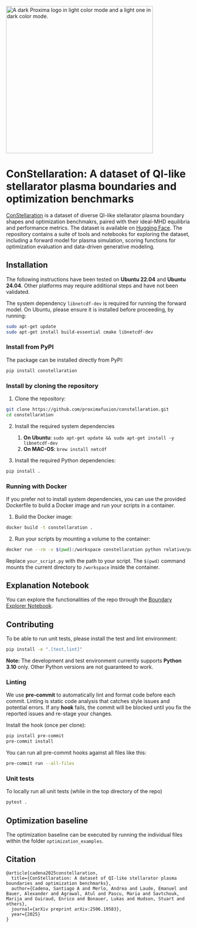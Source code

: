 <picture>
  <source media="(prefers-color-scheme: dark)" srcset="https://github.com/user-attachments/assets/978b76bc-cd9b-4af8-b1f3-18efde7c079f">
  <source media="(prefers-color-scheme: light)" srcset="https://github.com/user-attachments/assets/ec4e391a-9044-44ae-93f0-9dd8bed70001">
  <img alt="A dark Proxima logo in light color mode and a light one in dark color mode." src="https://github.com/user-attachments/assets/ec4e391a-9044-44ae-93f0-9dd8bed70001" width=400px>
</picture>

# ConStellaration: A dataset of QI-like stellarator plasma boundaries and optimization benchmarks

[ConStellaration](https://arxiv.org/abs/2506.19583) is a dataset of diverse QI-like stellarator plasma boundary shapes and optimization benchmakrs, paired with their ideal-MHD equilibria and performance metrics.
The dataset is available on [Hugging Face](https://huggingface.co/datasets/proxima-fusion/constellaration).
The repository contains a suite of tools and notebooks for exploring the dataset, including a forward model for plasma simulation, scoring functions for optimization evaluation and data-driven generative modeling.

## Installation

The following instructions have been tested on **Ubuntu 22.04** and **Ubuntu 24.04**. Other platforms may require additional steps and have not been validated.

The system dependency `libnetcdf-dev` is required for running the forward model. On Ubuntu, please ensure it is installed before proceeding, by running:

  ```bash
  sudo apt-get update
  sudo apt-get install build-essential cmake libnetcdf-dev
  ```

### Install from PyPI

The package can be installed directly from PyPI:

```bash
pip install constellaration
```

### Install by cloning the repository

1. Clone the repository:

  ```bash
  git clone https://github.com/proximafusion/constellaration.git
  cd constellaration
  ```

2. Install the required system dependencies
   1. **On Ubuntu**: `sudo apt-get update && sudo apt-get install -y libnetcdf-dev`
   2. **On MAC-OS**: `brew install netcdf`

3. Install the required Python dependencies:

  ```bash
  pip install .
  ```

### Running with Docker

If you prefer not to install system dependencies, you can use the provided Dockerfile to build a Docker image and run your scripts in a container.

1. Build the Docker image:

  ```bash
  docker build -t constellaration .
  ```

2. Run your scripts by mounting a volume to the container:

  ```bash
  docker run --rm -v $(pwd):/workspace constellaration python relative/path/to/your_script.py
  ```

Replace `your_script.py` with the path to your script. The `$(pwd)` command mounts the current directory to `/workspace` inside the container.

## Explanation Notebook

You can explore the functionalities of the repo through the [Boundary Explorer Notebook](https://github.com/proximafusion/constellaration/blob/main/notebooks/boundary_explorer.ipynb).

## Contributing

To be able to run unit tests, please install the test and lint environment:

```bash
pip install -e ".[test,lint]"
```

**Note:** The development and test environment currently supports **Python 3.10** only. Other Python versions are not guaranteed to work.
### Linting

We use **pre-commit** to automatically lint and format code before each commit. Linting is static code analysis that catches style issues and potential errors. If any **hook** fails, the commit will be blocked until you fix the reported issues and re-stage your changes.

 Install the hook (once per clone):
```bash
pip install pre-commit
pre-commit install
```

You can run all pre-commit hooks against all files like this:
```bash
pre-commit run --all-files
```
### Unit tests

To locally run all unit tests (while in the top directory of the repo)

```bash
pytest .
```

## Optimization baseline

The optimization baseline can be executed by running the individual files within the folder `optimization_examples`.

## Citation

```
@article{cadena2025constellaration,
  title={ConStellaration: A dataset of QI-like stellarator plasma boundaries and optimization benchmarks},
  author={Cadena, Santiago A and Merlo, Andrea and Laude, Emanuel and Bauer, Alexander and Agrawal, Atul and Pascu, Maria and Savtchouk, Marija and Guiraud, Enrico and Bonauer, Lukas and Hudson, Stuart and others},
  journal={arXiv preprint arXiv:2506.19583},
  year={2025}
}
```
